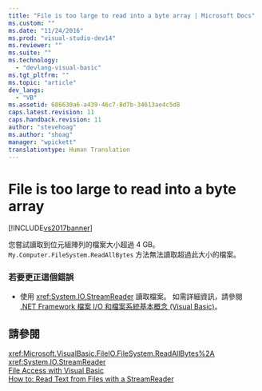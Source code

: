 ```yaml
---
title: "File is too large to read into a byte array | Microsoft Docs"
ms.custom: ""
ms.date: "11/24/2016"
ms.prod: "visual-studio-dev14"
ms.reviewer: ""
ms.suite: ""
ms.technology: 
  - "devlang-visual-basic"
ms.tgt_pltfrm: ""
ms.topic: "article"
dev_langs: 
  - "VB"
ms.assetid: 686630a6-a439-46c7-8d7b-34613ae4c5d8
caps.latest.revision: 11
caps.handback.revision: 11
author: "stevehoag"
ms.author: "shoag"
manager: "wpickett"
translationtype: Human Translation
---
```

# File is too large to read into a byte array
[!INCLUDE[vs2017banner](../../../csharp/includes/vs2017banner.md)]

您嘗試讀取到位元組陣列的檔案大小超過 4 GB。  `My.Computer.FileSystem.ReadAllBytes` 方法無法讀取超過此大小的檔案。  
  
### 若要更正這個錯誤  
  
-   使用 <xref:System.IO.StreamReader> 讀取檔案。  如需詳細資訊，請參閱 [.NET Framework 檔案 I\/O 和檔案系統基本概念 \(Visual Basic\)](../../../visual-basic/developing-apps/programming/drives-directories-files/basics-of-net-framework-file-io-and-the-file-system.md)。  
  
## 請參閱  
 <xref:Microsoft.VisualBasic.FileIO.FileSystem.ReadAllBytes%2A>   
 <xref:System.IO.StreamReader>   
 [File Access with Visual Basic](../../../visual-basic/developing-apps/programming/drives-directories-files/file-access.md)   
 [How to: Read Text from Files with a StreamReader](../../../visual-basic/developing-apps/programming/drives-directories-files/how-to-read-text-from-files-with-a-streamreader.md)